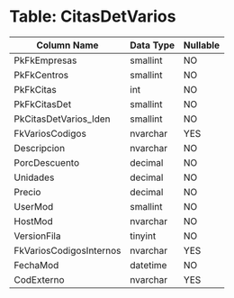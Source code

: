 # Table: CitasDetVarios

| Column Name | Data Type | Nullable |
|-------------|-----------|----------|
| PkFkEmpresas | smallint | NO |
| PkFkCentros | smallint | NO |
| PkFkCitas | int | NO |
| PkFkCitasDet | smallint | NO |
| PkCitasDetVarios_Iden | smallint | NO |
| FkVariosCodigos | nvarchar | YES |
| Descripcion | nvarchar | NO |
| PorcDescuento | decimal | NO |
| Unidades | decimal | NO |
| Precio | decimal | NO |
| UserMod | smallint | NO |
| HostMod | nvarchar | NO |
| VersionFila | tinyint | NO |
| FkVariosCodigosInternos | nvarchar | YES |
| FechaMod | datetime | NO |
| CodExterno | nvarchar | YES |
